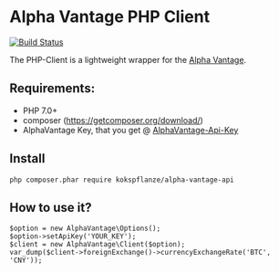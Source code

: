 # Alpha Vantage PHP Client

[![Build Status](https://travis-ci.org/kokspflanze/alpha-vantage-api.svg?branch=master)](https://travis-ci.org/kokspflanze/alpha-vantage-api)

The PHP-Client is a lightweight wrapper for the [Alpha Vantage](https://www.alphavantage.co).

## Requirements:
- PHP 7.0+
- composer (https://getcomposer.org/download/)
- AlphaVantage Key, that you get @ [AlphaVantage-Api-Key](https://www.alphavantage.co/support/#api-key)

## Install

```
php composer.phar require kokspflanze/alpha-vantage-api
```


## How to use it?

```
$option = new AlphaVantage\Options();
$option->setApiKey('YOUR_KEY');
$client = new AlphaVantage\Client($option);
var_dump($client->foreignExchange()->currencyExchangeRate('BTC', 'CNY'));
```
